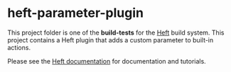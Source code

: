 # heft-parameter-plugin

This project folder is one of the **build-tests** for the [Heft](https://www.npmjs.com/package/@rushstack/heft)
build system. This project contains a Heft plugin that adds a custom parameter to built-in actions.

Please see the [Heft documentation](https://rushstack.io/pages/heft/overview/) for documentation and tutorials.
